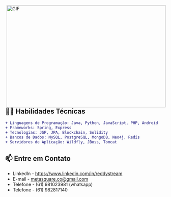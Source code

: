 <img align="right" alt="GIF" src="https://media.giphy.com/media/SWoSkN6DxTszqIKEqv/giphy.gif" width="500" height="320" />

## 👨‍💻 Habilidades Técnicas

```diff
+ Linguagens de Programação: Java, Python, JavaScript, PHP, Android
+ Frameworks: Spring, Express
+ Tecnologias: JSP, JPA, Blockchain, Solidity
+ Bancos de Dados: MySQL, PostgreSQL, MongoDB, Neo4j, Redis
+ Servidores de Aplicação: Wildfly, JBoss, Tomcat
```

## 📫 Entre em Contato
- LinkedIn - https://www.linkedin.com/in/reddystream
- E-mail - metasquare.co@gmail.com
- Telefone - (61) 981023981 (whatsapp)
- Telefone - (61) 982817140
  

